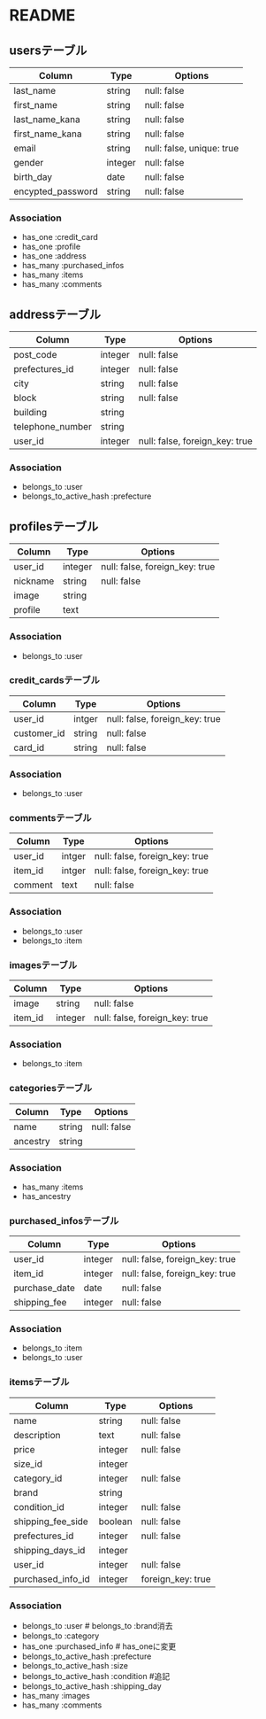 # README


## usersテーブル
|Column            |Type    |Options                          |
|------------------|--------|---------------------------------|
|last_name         |string  |null: false                      |
|first_name        |string  |null: false                      |
|last_name_kana    |string  |null: false                      |
|first_name_kana   |string  |null: false                      |
|email             |string  |null: false, unique: true        |
|gender            |integer |null: false                      |
|birth_day         |date    |null: false                      |
|encypted_password |string  |null: false                      |

### Association
- has_one :credit_card
- has_one :profile
- has_one :address
- has_many :purchased_infos
- has_many :items
- has_many :comments
  


## addressテーブル
|Column          |Type    |Options                            |
|----------------|--------|-----------------------------------|
|post_code       |integer |null: false                        |
|prefectures_id  |integer |null: false                        |
|city            |string  |null: false                        |
|block           |string  |null: false                        |
|building        |string  |                                   |
|telephone_number|string  |                                   |
|user_id         |integer |null: false, foreign_key: true     |# referenceに変更

### Association
- belongs_to :user
- belongs_to_active_hash :prefecture
  


## profilesテーブル
|Column        |Type     |Options                            |
|--------------|---------|-----------------------------------|
|user_id       |integer  |null: false, foreign_key: true     |# referenceに変更
|nickname      |string   |null: false                        |
|image         |string   |                                   |
|profile       |text     |                                   |

### Association
- belongs_to :user



### credit_cardsテーブル
|Column       |Type  |Options                       |
|-------------|------|------------------------------|
|user_id      |intger|null: false, foreign_key: true|# referenceに変更
|customer_id  |string|null: false                   |
|card_id      |string|null: false                   |

### Association
- belongs_to :user



### commentsテーブル
|Column|Type|Options|
|-------|------|------------------------------|
|user_id|intger|null: false, foreign_key: true|# referenceに変更
|item_id|intger|null: false, foreign_key: true|# referenceに変更 # foreign_key追加
|comment|text  |null: false                   |

### Association
- belongs_to :user
- belongs_to :item



### imagesテーブル
|Column |Type   |Options                        |
|-------|-------|-------------------------------|
|image  |string |null: false                    |
|item_id|integer|null: false, foreign_key: true |# reference ok

### Association
- belongs_to :item



### categoriesテーブル
|Column  |Type  |Options    |
|--------|------|-----------|
|name    |string|null: false|
|ancestry|string|           |

### Association
- has_many :items
- has_ancestry



### purchased_infosテーブル
|Column       |Type      |Options                       |
|-------------|----------|------------------------------|
|user_id      |integer   |null: false, foreign_key: true|# reference ok
|item_id      |integer   |null: false, foreign_key: true|# reference ok
|purchase_date|date      |null: false                   |
|shipping_fee |integer   |null: false                   |#追記

### Association
- belongs_to :item
- belongs_to :user



### itemsテーブル
|Column           |Type     |Options                       |
|-----------------|---------|------------------------------|
|name             |string   |null: false                   |
|description      |text     |null: false                   |
|price            |integer  |null: false                   |
|size_id          |integer  |                              |@
|category_id      |integer  |null: false                   |
|brand            |string   |                              |#変更
|condition_id     |integer  |null: false                   |#変更 @
|shipping_fee_side|boolean  |null: false                   |
|prefectures_id   |integer  |null: false                   |@
|shipping_days_id |integer  |                              |@
|user_id          |integer  |null: false                   |# reference追加
|purchased_info_id|integer  |             foreign_key: true|#追記、# reference 追加

### Association  
- belongs_to :user                       # belongs_to :brand消去
- belongs_to :category
- has_one :purchased_info             # has_oneに変更
- belongs_to_active_hash :prefecture
- belongs_to_active_hash :size
- belongs_to_active_hash :condition    #追記
- belongs_to_active_hash :shipping_day
- has_many :images
- has_many :comments


